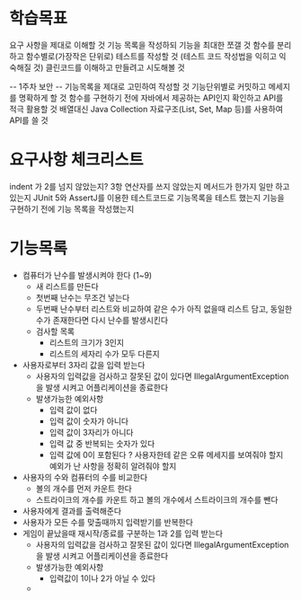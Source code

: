 # 학습목표
요구 사항을 제대로 이해할 것
기능 목록을 작성하되 기능을 최대한 쪼갤 것
함수를 분리하고 함수별로(가장작은 단위로) 테스트를 작성할 것
(테스트 코드 작성법을 익히고 익숙해질 것)
클린코드를 이해하고 만들려고 시도해볼 것

-- 1주차 보안 --
기능목록을 제대로 고민하여 작성할 것
기능단위별로 커밋하고 메세지를 명확하게 할 것
함수를 구현하기 전에 자바에서 제공하는 API인지 확인하고 API를 적극 활용할 것
배열대신 Java Collection 자료구조(List, Set, Map 등)를 사용하여 API를 쓸 것

# 요구사항 체크리스트
indent 가 2를 넘지 않았는지?
3항 연산자를 쓰지 않았는지
메서드가 한가지 일만 하고 있는지
JUnit 5와 AssertJ를 이용한 테스트코드로 기능목록을 테스트 했는지
기능을 구현하기 전에 기능 목록을 작성했는지


# 기능목록
* 컴퓨터가 난수를 발생시켜야 한다 (1~9)
  - 새 리스트를 만든다
  - 첫번째 난수는 무조건 넣는다
  - 두번째 난수부터 리스트와 비교하여 같은 수가 아직 없을때 리스트 담고, 동일한 수가 존재한다면 다시 난수를 발생시킨다
  - 검사할 목록
    + 리스트의 크기가 3인지
    + 리스트의 세자리 수가 모두 다른지
* 사용자로부터 3자리 값을 입력 받는다
  - 사용자의 입력값을 검사하고 잘못된 값이 있다면 IllegalArgumentException을 발생 시켜고 어플리케이션을 종료한다
  - 발생가능한 예외사항
    + 입력 값이 없다
    + 입력 값이 숫자가 아니다
    + 입력 값이 3자리가 아니다
    + 입력 값 중 반복되는 숫자가 있다
    + 입력 값에 0이 포함된다
    ? 사용자한테 같은 오류 메세지를 보여줘야 할지 예외가 난 사항을 정확히 알려줘야 할지
* 사용자의 수와 컴퓨터의 수를 비교한다 
  - 볼의 개수를 먼저 카운트 한다
  - 스트라이크의 개수를 카운트 하고 볼의 개수에서 스트라이크의 개수를 뺀다
* 사용자에게 결과를 출력해준다
* 사용자가 모든 수를 맞출때까지 입력받기를 반복한다
* 게임이 끝났을때 재시작/종료를 구분하는 1과 2를 입력 받는다
  - 사용자의 입력값을 검사하고 잘못된 값이 있다면 IllegalArgumentException을 발생 시켜고 어플리케이션을 종료한다
  - 발생가능한 예외사항
    + 입력값이 1이나 2가 아닐 수 있다
  -